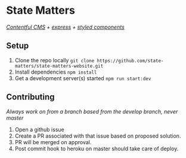 # State Matters

_[Contentful CMS][2] + [express][3] + [styled components][4]_

## Setup

1.  Clone the repo locally `git clone https://github.com/state-matters/state-matters-website.git`
1.  Install dependencies `npm install`
1.  Get a development server(s) started `npm run start:dev`

## Contributing

_Always work on from a branch based from the develop branch, never master_

1.  Open a github issue
1.  Create a PR associated with that issue based on proposed solution.
1.  PR will be merged on approval.
1.  Post commit hook to heroku on master should take care of deploy.

[2]: https://www.contentful.com/developers/docs/references/content-delivery-api/
[3]: https://expressjs.com/en/4x/api.html
[4]: https://www.styled-components.com/docs
